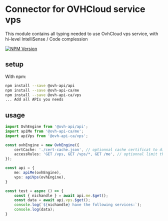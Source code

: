 # Connector for OVHCloud service vps

This module contains all typing needed to use OvhCloud vps service, with hi-level IntelliSense / Code complession

[![NPM Version](https://img.shields.io/npm/v/@ovh-api-ca/vps.svg?style=flat)](https://www.npmjs.org/package/@ovh-api-ca/vps)

## setup

With npm:
````bash
npm install --save @ovh-api/api
npm install --save @ovh-api-ca/me
npm install --save @ovh-api-ca/vps
... Add all APIs you needs
````

## usage

````typescript
import OvhEngine from '@ovh-api/api';
import apiMe from '@ovh-api-ca/me';
import apiVps from '@ovh-api-ca/vps';

const ovhEngine = new OvhEngine({ 
    certCache: './cert-cache.json', // optionnal cache certificat to disk
    accessRules: 'GET /vps, GET /vps/*, GET /me', // optionnal limit the requested privileges.
});

const api = {
    me: apiMe(ovhEngine),
    vps: apiVps(ovhEngine),
}

const test = async () => {
    const { nichandle } = await api.me.$get();
    const data = await api.vps.$get();
    console.log(`${nichandle} have the following services:`);
    console.log(data);
}

````